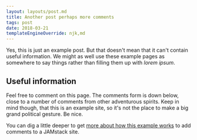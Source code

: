 ```yaml
---
layout: layouts/post.md
title: Another post perhaps more comments
tags: post
date: 2018-03-21
templateEngineOverride: njk,md
---
```


Yes, this is just an example post. But that doesn't mean that it can't contain useful information. We might as well use these example pages as somewhere to say things rather than filling them up with _lorem ipsum_.


## Useful information

Feel free to comment on this page. The comments form is down below, close to a number of comments from other adventurous spirits. Keep in mind though, that this is an example site, so it's not the place to make a big grand political gesture. Be nice.

You can dig a little deeper to get [more about how this example works](/about) to add comments to a JAMstack site.




